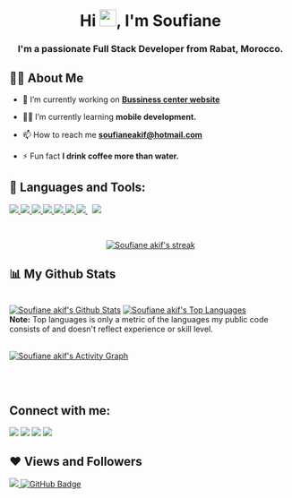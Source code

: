 <h1 align="center">Hi <img src="https://raw.githubusercontent.com/MartinHeinz/MartinHeinz/master/wave.gif" width="30px">, I'm Soufiane</h1>
<h3 align="center">I'm a passionate Full Stack Developer from Rabat, Morocco.</h3>


## 🙋‍♂️ About Me

- 💼 I’m currently working on **[Bussiness center website](https://www.google.com/)**

- 👨‍💻 I’m currently learning **mobile development.**

- 📫 How to reach me **soufianeakif@hotmail.com**

- ⚡ Fun fact **I drink coffee more than water.**

## 🚀 Languages and Tools:

<p align="left"> 
    <a href="https://www.java.com" target="_blank"> <img src="https://img.icons8.com/color/48/000000/java-coffee-cup-logo.png"/> </a>
    <a href="https://developer.mozilla.org/en-US/docs/Web/JavaScript" target="_blank"> <img src="https://img.icons8.com/color/48/000000/javascript.png"/> </a> 
    <a href="https://www.w3.org/html/" target="_blank"> <img src="https://img.icons8.com/color/48/000000/html-5.png"/> </a> 
    <a href="https://www.w3schools.com/css/" target="_blank"> <img src="https://img.icons8.com/color/48/000000/css3.png"/> </a> 
    <a href="https://getbootstrap.com" target="_blank"> <img src="https://img.icons8.com/color/48/000000/bootstrap.png"/> </a> 
    <a href="https://www.python.org" target="_blank"> <img src="https://img.icons8.com/color/48/000000/python.png"/> </a> 
    <a style="padding-right:8px;" href="https://www.mysql.com/" target="_blank"> <img src="https://img.icons8.com/fluent/50/000000/mysql-logo.png"/> </a>
    <a style="padding-right:8px;" href="https://docs.microsoft.com/en-us/dotnet/csharp/" target="_blank"> <img src="https://img.icons8.com/color/48/000000/c-sharp-logo-2.png"/> </a>
</p>

<!-- [![React Badge](https://img.shields.io/badge/-React-61DBFB?style=for-the-badge&labelColor=black&logo=react&logoColor=61DBFB)](#)  [![Javascript Badge](https://img.shields.io/badge/-Javascript-F0DB4F?style=for-the-badge&labelColor=black&logo=javascript&logoColor=F0DB4F)](#) [![Typescript Badge](https://img.shields.io/badge/-Typescript-007acc?style=for-the-badge&labelColor=black&logo=typescript&logoColor=007acc)](#) [![Nodejs Badge](https://img.shields.io/badge/-Nodejs-3C873A?style=for-the-badge&labelColor=black&logo=node.js&logoColor=3C873A)](#) [![GraphQL Badge](https://img.shields.io/badge/-GraphQl-e535ab?style=for-the-badge&labelColor=black&logo=node.js&logoColor=e535ab)](#) -->
<br/>

<p align="center">
    <a href="https://github.com/Soufianeakif/github-readme-streak-stats">
        <img title="🔥 Get streak stats for your profile at git.io/streak-stats" alt="Soufiane akif's streak" src="https://github-readme-streak-stats.herokuapp.com/?user=Soufianeakif&theme=black-ice&hide_border=true&stroke=0000&background=060A0CD0"/>
    </a>
</p>
 
## 📊 My Github Stats
 
  <br/>
    <a href="https://github.com/Soufianeakif/github-readme-stats"><img alt="Soufiane akif's Github Stats" src="https://github-readme-stats.vercel.app/api?username=Soufianeakif&show_icons=true&count_private=true&theme=react&hide_border=true&bg_color=0D1117" /></a>
  <a href="https://github.com/Soufianeakif/github-readme-stats"><img alt="Soufiane akif's Top Languages" src="https://github-readme-stats.vercel.app/api/top-langs/?username=Soufianeakif&langs_count=8&count_private=true&layout=compact&theme=react&hide_border=true&bg_color=0D1117" /></a>
  <br/>
  <b>Note:</b> Top languages is only a metric of the languages my public code consists of and doesn't reflect experience or skill level.


<br/>
<br/>

<a href="https://github.com/Soufianeakif/github-readme-activity-graph"><img alt="Soufiane akif's Activity Graph" src="https://activity-graph.herokuapp.com/graph?username=Soufianeakif&bg_color=0D1117&color=5BCDEC&line=5BCDEC&point=FFFFFF&hide_border=true" /></a>

<br/>
<br/>

## Connect with me:
<p align="left">

<a href = "https://www.linkedin.com/in/soufiane-akif/"><img src="https://img.icons8.com/fluent/48/000000/linkedin.png"/></a>
<a href = "https://twitter.com/soufiane__akif"><img src="https://img.icons8.com/fluent/48/000000/twitter.png"/></a>
<a href = "https://www.instagram.com/soufiane__akif/"><img src="https://img.icons8.com/fluent/48/000000/instagram-new.png"/></a>
<a href = "https://www.youtube.com/channel/UCj6g7aj6IhLimaZU-bDwwuA"><img src="https://img.icons8.com/color/48/000000/youtube-play.png"/></a>

</p>

## ❤ Views and Followers
<a href="https://github.com/Meghna-DAS/github-profile-views-counter">
    <img src="https://komarev.com/ghpvc/?username=Soufianeakif">
</a>
<a href="https://github.com/Soufianeakif?tab=followers?tab=followers"><img src="https://img.shields.io/github/followers/Soufianeakif?label=Followers&style=social" alt="GitHub Badge"></a>
<!---
Soufianeakif/Soufianeakif is a ✨ special ✨ repository because its `README.md` (this file) appears on your GitHub profile.
You can click the Preview link to take a look at your changes.
--->
